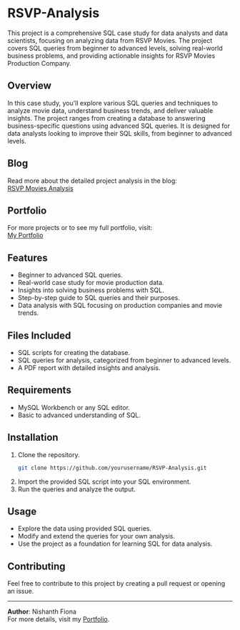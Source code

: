 # RSVP-Analysis

This project is a comprehensive SQL case study for data analysts and data scientists, focusing on analyzing data from RSVP Movies. The project covers SQL queries from beginner to advanced levels, solving real-world business problems, and providing actionable insights for RSVP Movies Production Company. 

## Overview

In this case study, you'll explore various SQL queries and techniques to analyze movie data, understand business trends, and deliver valuable insights. The project ranges from creating a database to answering business-specific questions using advanced SQL queries. It is designed for data analysts looking to improve their SQL skills, from beginner to advanced levels.

## Blog

Read more about the detailed project analysis in the blog:  
[RSVP Movies Analysis](https://medium.com/@nishanthfiona/rsvp-movies-analysis-2cc58e1f2270)

## Portfolio

For more projects or to see my full portfolio, visit:  
[My Portfolio](https://nishanthfiona.vercel.app/projects)

## Features

- Beginner to advanced SQL queries.
- Real-world case study for movie production data.
- Insights into solving business problems with SQL.
- Step-by-step guide to SQL queries and their purposes.
- Data analysis with SQL focusing on production companies and movie trends.

## Files Included

- SQL scripts for creating the database.
- SQL queries for analysis, categorized from beginner to advanced levels.
- A PDF report with detailed insights and analysis.

## Requirements

- MySQL Workbench or any SQL editor.
- Basic to advanced understanding of SQL.

## Installation

1. Clone the repository.
    ```bash
    git clone https://github.com/yourusername/RSVP-Analysis.git
    ```
2. Import the provided SQL script into your SQL environment.
3. Run the queries and analyze the output.

## Usage

- Explore the data using provided SQL queries.
- Modify and extend the queries for your own analysis.
- Use the project as a foundation for learning SQL for data analysis.

## Contributing

Feel free to contribute to this project by creating a pull request or opening an issue.

---

**Author**: Nishanth Fiona  
For more details, visit my [Portfolio](https://nishanthfiona.vercel.app/projects).

